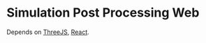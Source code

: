 # Simulation Post Processing Web

Depends on [ThreeJS](https://threejs.org/), [React](https://reactjs.org/).
